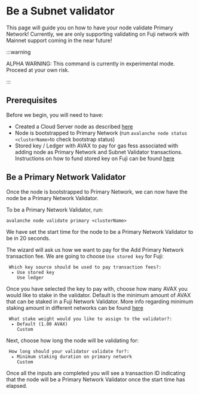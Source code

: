 # Be a Subnet validator 

This page will guide you on how to have your node validate Primary Network! Currently, we are only 
supporting validating on Fuji network with Mainnet support coming in the near future!

:::warning

ALPHA WARNING: This command is currently in experimental mode. Proceed at your own risk.

:::

## Prerequisites

Before we begin, you will need to have:

- Created a Cloud Server node as described [here](/docs/tooling/cli-guides/create-a-validator.md)
- Node is bootstrapped to Primary Network (run `avalanche node status <clusterName>`to check 
bootstrap status)
- Stored key / Ledger with AVAX to pay for gas fess associated with adding node as Primary Network 
and Subnet Validator transactions. Instructions on how to fund stored key on Fuji can be found
[here](https://docs.avax.network/build/subnet/deploy/fuji-testnet-subnet#funding-the-key)

## Be a Primary Network Validator

Once the node is bootstrapped to Primary Network, we can now have the node be a Primary Network 
Validator.

To be a Primary Network Validator, run:

```shell
avalanche node validate primary <clusterName> 
```

We have set the start time for the node to be a Primary Network Validator to be in 20 seconds.

The wizard will ask us how we want to pay for the Add Primary Network transaction fee. 
We are going to choose `Use stored key` for Fuji:

```text
 Which key source should be used to pay transaction fees?:
  ▸ Use stored key
    Use ledger
```

Once you have selected the key to pay with, choose how many AVAX you would like to stake in the 
validator. Default is the minimum amount of AVAX that can be staked in a Fuji Network Validator.
More info regarding minimum staking amount in different networks can be found [here](https://docs.avax.network/nodes/validate/how-to-stake#fuji-testnet)

```text
 What stake weight would you like to assign to the validator?: 
  ▸ Default (1.00 AVAX)
    Custom
```

Next, choose how long the node will be validating for: 

```text
 How long should your validator validate for?: 
  ▸ Minimum staking duration on primary network
    Custom
```

Once all the inputs are completed you will see a transaction ID indicating that the node will be
a Primary Network Validator once the start time has elapsed.